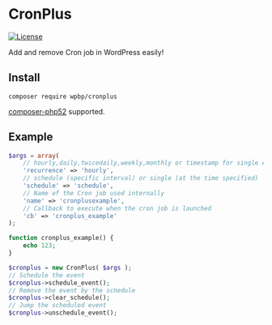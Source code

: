 # CronPlus
[![License](https://img.shields.io/badge/License-GPL%20v3-blue.svg)](http://www.gnu.org/licenses/gpl-3.0)   

Add and remove Cron job in WordPress easily!

## Install

`composer require wpbp/cronplus`

[composer-php52](https://github.com/composer-php52/composer-php52) supported.

## Example

```php
$args = array(
    // hourly,daily,twicedaily,weekly,monthly or timestamp for single event
    'recurrence' => 'hourly',
    // schedule (specific interval) or single (at the time specified)
    'schedule' => 'schedule',
    // Name of the Cron job used internally
    'name' => 'cronplusexample',
    // Callback to execute when the cron job is launched
    'cb' => 'cronplus_example'
);

function cronplus_example() {
	echo 123;
}

$cronplus = new CronPlus( $args );
// Schedule the event
$cronplus->schedule_event();
// Remove the event by the schedule
$cronplus->clear_schedule();
// Jump the scheduled event
$cronplus->unschedule_event();
```

